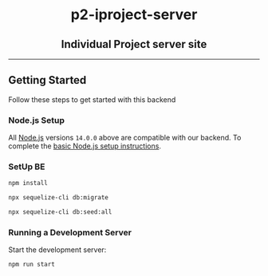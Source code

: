 <div align="Center">
<h1> p2-iproject-server</h1>
<h2> Individual Project server site </h2>
</div>

---

## Getting Started

Follow these steps to get started with this backend

### Node.js Setup

All <a href="http://nodejs.org" target="_blank">Node.js</a> versions `14.0.0` above are compatible with our backend. To complete the [basic Node.js setup instructions](https://techviewleo.com/install-nodejs-and-npm-on-debian-linux/).

### SetUp BE
```bash
npm install
``` 
```bash
npx sequelize-cli db:migrate
``` 
```bash
npx sequelize-cli db:seed:all
``` 

### Running a Development Server

Start the development server:

```bash
npm run start
``` 
